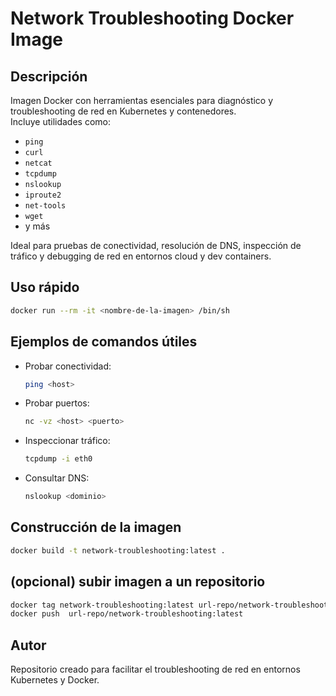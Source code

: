 # Network Troubleshooting Docker Image

## Descripción

Imagen Docker con herramientas esenciales para diagnóstico y troubleshooting de red en Kubernetes y contenedores.  
Incluye utilidades como:

- `ping`
- `curl`
- `netcat`
- `tcpdump`
- `nslookup`
- `iproute2`
- `net-tools`
- `wget`
- y más

Ideal para pruebas de conectividad, resolución de DNS, inspección de tráfico y debugging de red en entornos cloud y dev containers.

## Uso rápido

```bash
docker run --rm -it <nombre-de-la-imagen> /bin/sh
```

## Ejemplos de comandos útiles

- Probar conectividad:
  ```sh
  ping <host>
  ```
- Probar puertos:
  ```sh
  nc -vz <host> <puerto>
  ```
- Inspeccionar tráfico:
  ```sh
  tcpdump -i eth0
  ```
- Consultar DNS:
  ```sh
  nslookup <dominio>
  ```

## Construcción de la imagen

```bash
docker build -t network-troubleshooting:latest .
```

## (opcional) subir imagen a un repositorio
```bash
docker tag network-troubleshooting:latest url-repo/network-troubleshooting:latest
docker push  url-repo/network-troubleshooting:latest
```
## Autor

Repositorio creado para facilitar el troubleshooting de red en entornos Kubernetes y Docker.
